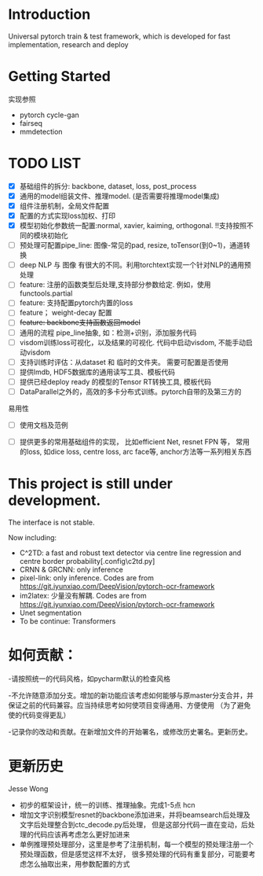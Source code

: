 # Introduction
Universal pytorch train & test framework, 
which is developed for fast implementation, research and deploy 

# Getting Started

实现参照
- pytorch cycle-gan
- fairseq
- mmdetection

# TODO LIST
- [X] 基础组件的拆分: backbone, dataset, loss, post_process
- [X] 通用的model组装文件、推理model. (是否需要将推理model集成)
- [X] 组件注册机制，全局文件配置
- [X] 配置的方式实现loss加权、打印
- [X] 模型初始化参数统一配置:normal, xavier, kaiming, orthogonal. !!支持按照不同的模块初始化
- [ ] 预处理可配置pipe_line: 图像-常见的pad, resize, toTensor(到0~1)，通道转换
- [ ] deep NLP 与 图像 有很大的不同。利用torchtext实现一个针对NLP的通用预处理
- [ ] feature: 注册的函数类型后处理,支持部分参数给定. 例如，使用functools.partial
- [ ] feature: 支持配置pytorch内置的loss
- [ ] feature； weight-decay 配置
- [ ] ~~feature: backbone支持函数返回model~~
- [ ] 通用的流程 pipe_line抽象, 如：检测+识别，添加服务代码
- [ ] visdom训练loss可视化，以及结果的可视化. 代码中启动visdom, 不能手动启动visdom
- [ ] 支持训练时评估：从dataset 和 临时的文件夹。 需要可配置是否使用
- [ ] 提供lmdb, HDF5数据库的通用读写工具、模板代码
- [ ] 提供已经deploy ready 的模型的Tensor RT转换工具, 模板代码
- [ ] DataParallel之外的，高效的多卡分布式训练。pytorch自带的及第三方的

易用性
- [ ] 使用文档及范例
- [ ] 提供更多的常用基础组件的实现， 比如efficient Net, resnet FPN 等， 
常用的loss, 如dice loss, centre loss, arc face等, anchor方法等一系列相关东西


# This project is still under development.
The interface is not stable.

Now including:
- C^2TD: a fast and robust text detector via centre line regression and centre border probability[.config\c2td.py]
- CRNN & GRCNN: only inference
- pixel-link: only inference. Codes are from https://git.iyunxiao.com/DeepVision/pytorch-ocr-framework
- im2latex: 少量没有解耦. Codes are from https://git.iyunxiao.com/DeepVision/pytorch-ocr-framework
- Unet segmentation
- To be continue: Transformers

# 如何贡献：
-请按照统一的代码风格，如pycharm默认的检查风格

-不允许随意添加分支。增加的新功能应该考虑如何能够与原master分支合并，并保证之前的代码兼容。应当持续思考如何使项目变得通用、方便使用
（为了避免使的代码变得更乱）

-记录你的改动和贡献。在新增加文件的开始署名，或修改历史署名。更新历史。

# 更新历史
Jesse Wong
- 初步的框架设计，统一的训练、推理抽象。完成1-5点
 hcn
- 增加文字识别模型resnet的backbone添加进来，并将beamsearch后处理及文字后处理整合到ctc_decode.py后处理，
但是这部分代码一直在变动，后处理的代码应该再考虑怎么更好加进来
- 单例推理预处理部分，这里是参考了注册机制，每一个模型的预处理注册一个预处理函数，但是感觉这样不太好，
很多预处理的代码有重复部分，可能要考虑怎么抽取出来，用参数配置的方式

